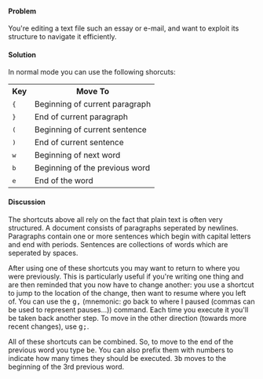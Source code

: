 <h4>Problem</h4>

You're editing a text file such an essay or e-mail, and want to exploit its
structure to navigate it efficiently.

<h4>Solution</h4>

In normal mode you can use the following shorcuts:

<table>
  <tr>
    <th>Key</th> 
    <th>Move To</th>
  </tr>
  <tr>
    <td><tt>{</tt></td> 
    <td>Beginning of current paragraph</td>
  </tr>
  <tr>
    <td><tt>}</tt></td>
    <td>End of current paragraph</td>
  </tr>
  <tr>
    <td><tt>(</tt></td>
    <td>Beginning of current sentence</td>
  </tr>
  <tr>
    <td><tt>)</tt></td>
    <td>End of current sentence</td>
  </tr>
  <tr>
    <td><tt>w</tt></td>
    <td>Beginning of next word</td>
  </tr>
  <tr>
    <td><tt>b</tt></td>
    <td>Beginning of the previous word</td>
  </tr>
  <tr>
    <td><tt>e</tt></td>
    <td>End of the word</td>
  </tr>
</table>

<h4>Discussion</h4>

The shortcuts above all rely on the fact that plain text is often very
structured. A document consists of paragraphs seperated by newlines.
Paragraphs contain one or more sentences which begin with capital letters and
end with periods. Sentences are collections of words which are seperated by
spaces.

After using one of these shortcuts you may want to return to where you were
previously. This is particularly useful if you're writing one thing and are
then reminded that you now have to change another: you use a shortcut to jump
to the location of the change, then want to resume where you left of. You can
use the <tt>g,</tt> (mnemonic: <i>g</i>o back to where I paused (commas can be
used to represent pauses...)) command. Each time you execute it you'll be
taken back another step. To move in the other direction (towards more recent
changes), use <tt>g;</tt>.

All of these shortcuts can be combined. So, to move to the end of the previous
word you type <tt>be</tt>. You can also prefix them with numbers to indicate
how many times they should be executed.  <tt>3b</tt> moves to the beginning of
the 3rd previous word.
